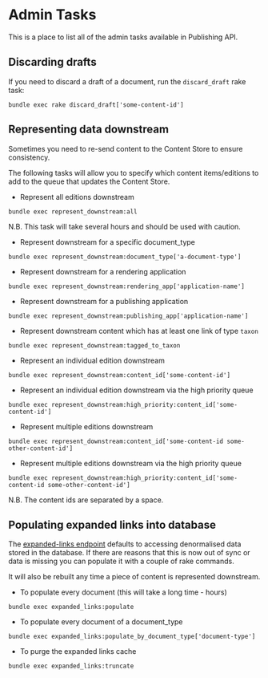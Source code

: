 # Admin Tasks

This is a place to list all of the admin tasks available in Publishing API.

## Discarding drafts

If you need to discard a draft of a document, run the `discard_draft` rake task:

```
bundle exec rake discard_draft['some-content-id']
```

## Representing data downstream

Sometimes you need to re-send content to the Content Store to ensure consistency.

The following tasks will allow you to specify which content items/editions to add to the queue that updates the Content Store.

* Represent all editions downstream
```
bundle exec represent_downstream:all
```
N.B. This task will take several hours and should be used with caution.

* Represent downstream for a specific document_type
```
bundle exec represent_downstream:document_type['a-document-type']
```

* Represent downstream for a rendering application
```
bundle exec represent_downstream:rendering_app['application-name']
```

* Represent downstream for a publishing application
```
bundle exec represent_downstream:publishing_app['application-name']
```

* Represent downstream content which has at least one link of type `taxon`
```
bundle exec represent_downstream:tagged_to_taxon
```

* Represent an individual edition downstream
```
bundle exec represent_downstream:content_id['some-content-id']
```

* Represent an individual edition downstream via the high priority queue
```
bundle exec represent_downstream:high_priority:content_id['some-content-id']
```

* Represent multiple editions downstream
```
bundle exec represent_downstream:content_id['some-content-id some-other-content-id']
```

* Represent multiple editions downstream via the high priority queue
```
bundle exec represent_downstream:high_priority:content_id['some-content-id some-other-content-id']
```

N.B. The content ids are separated by a space.

## Populating expanded links into database

The [expanded-links endpoint](api.md#get-v2expanded-linkscontent_id) defaults
to accessing denormalised data stored in the database. If there are reasons
that this is now out of sync or data is missing you can populate it with
a couple of rake commands.

It will also be rebuilt any time a piece of content is represented downstream.

* To populate every document (this will take a long time - hours)
```
bundle exec expanded_links:populate
```

* To populate every document of a document_type
```
bundle exec expanded_links:populate_by_document_type['document-type']
```

* To purge the expanded links cache
```
bundle exec expanded_links:truncate
```
